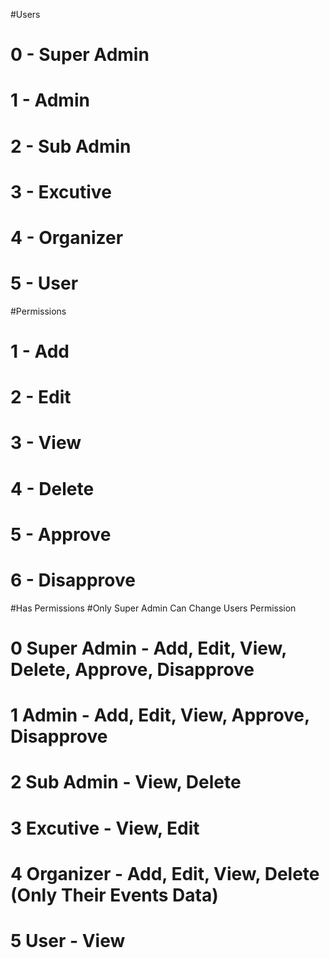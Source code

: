 #Users
# 0 - Super Admin
# 1 - Admin
# 2 - Sub Admin
# 3 - Excutive
# 4  - Organizer
# 5 - User

#Permissions
# 1 - Add
# 2 - Edit
# 3 - View
# 4 - Delete
# 5 - Approve
# 6 - Disapprove

#Has Permissions
#Only Super Admin Can Change Users Permission
# 0 Super Admin - Add, Edit, View, Delete, Approve, Disapprove
# 1 Admin - Add, Edit, View, Approve, Disapprove
# 2 Sub Admin - View, Delete
# 3 Excutive - View, Edit
# 4 Organizer - Add, Edit, View, Delete (Only Their Events Data)
# 5 User - View

